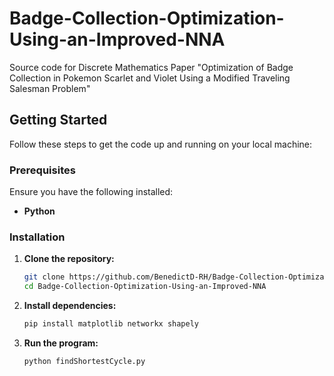 # Badge-Collection-Optimization-Using-an-Improved-NNA
Source code for Discrete Mathematics Paper "Optimization of Badge Collection in Pokemon Scarlet and Violet Using a Modified Traveling Salesman Problem"

## Getting Started

Follow these steps to get the code up and running on your local machine:

### Prerequisites

Ensure you have the following installed:

- **Python**

### Installation

1. **Clone the repository:**
   ```bash
   git clone https://github.com/BenedictD-RH/Badge-Collection-Optimization-Using-an-Improved-NNA
   cd Badge-Collection-Optimization-Using-an-Improved-NNA
   ```
   
2. **Install dependencies:**
   ```bash
   pip install matplotlib networkx shapely
   ```

3. **Run the program:**
   ```bash
   python findShortestCycle.py
   ```
